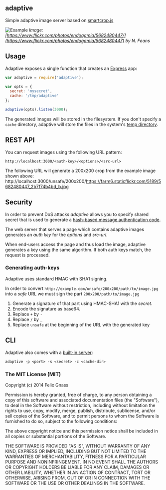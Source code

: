 ## adaptive

Simple adaptive image server based on [smartcrop.js](https://github.com/jwagner/smartcrop.js)

![Example](https://camo.githubusercontent.com/1086f55f4396e6c34f076b8f4a43c083fc5253d1/687474703a2f2f3239612e63682f73616e64626f782f323031342f736d61727463726f702f6578616d706c652e6a7067)
_Image: [https://www.flickr.com/photos/endogamia/5682480447/](https://www.flickr.com/photos/endogamia/5682480447) by N. Feans_

## Usage

Adaptive exposes a single function that creates an [Express](expressjs.com) app:
```js
var adaptive = require('adaptive');

var opts = {
  secret: 'mysecret',
  cache: '/tmp/adaptive'
};

adaptive(opts).listen(3000);
```

The generated images will be stored in the filesystem. If you don't specify a
`cache` directory, adaptive will store the files in the system's [temp
directory](http://nodejs.org/api/os.html#os_os_tmpdir).

## REST API

You can request images using the following URL pattern:

`http://localhost:3000/<auth-key>/<options>/<src-url>`


The following URL will generate a 200x200 crop from the example image shown above:
http://localhost:3000/unsafe/200x200/https://farm6.staticflickr.com/5189/5682480447_2b7f74b4bd_b.jpg

## Security

In order to prevent DoS attacks _adaptive_ allows you to specify shared secret
that is used to generate a [hash-based message authentication code](
http://en.wikipedia.org/wiki/Hash-based_message_authentication_code).

The web server that serves a page which contains adaptive images generates an
_auth key_ for the _options_ and _src-url_.

When end-users access the page and thus load the image, adaptive generates
a key using the same algorithm. If both auth keys match, the request is
processed.

### Generating auth-keys

Adaptive uses standard HMAC with SHA1 signing.

In order to convert `http://example.com/unsafe/200x200/path/to/image.jpg`
into a _safe_ URL we must sign the part `200x200/path/to/image.jpg`

1. Generate a signature of that part using HMAC-SHA1 with the _secret_.
2. Encode the signature as base64.
3. Replace `+` by `-`
4. Replace `/` by `_`
5. Replace `unsafe` at the beginning of the URL with the generated key

## CLI

Adaptive also comes with a [built-in server](/bin/adaptive):

`adaptive -p <port> -s <secret> -c <cache-dir>`

### The MIT License (MIT)

Copyright (c) 2014 Felix Gnass

Permission is hereby granted, free of charge, to any person obtaining a copy
of this software and associated documentation files (the "Software"), to deal
in the Software without restriction, including without limitation the rights
to use, copy, modify, merge, publish, distribute, sublicense, and/or sell
copies of the Software, and to permit persons to whom the Software is
furnished to do so, subject to the following conditions:

The above copyright notice and this permission notice shall be included in
all copies or substantial portions of the Software.

THE SOFTWARE IS PROVIDED "AS IS", WITHOUT WARRANTY OF ANY KIND, EXPRESS OR
IMPLIED, INCLUDING BUT NOT LIMITED TO THE WARRANTIES OF MERCHANTABILITY,
FITNESS FOR A PARTICULAR PURPOSE AND NONINFRINGEMENT. IN NO EVENT SHALL THE
AUTHORS OR COPYRIGHT HOLDERS BE LIABLE FOR ANY CLAIM, DAMAGES OR OTHER
LIABILITY, WHETHER IN AN ACTION OF CONTRACT, TORT OR OTHERWISE, ARISING FROM,
OUT OF OR IN CONNECTION WITH THE SOFTWARE OR THE USE OR OTHER DEALINGS IN
THE SOFTWARE.
